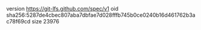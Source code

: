 version https://git-lfs.github.com/spec/v1
oid sha256:5287de4cbec807aba7dbfae7d028fffb745b0ce0240b16d461762b3ac78f69cd
size 23976
